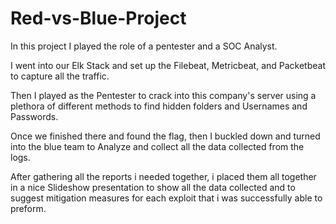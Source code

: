 # Red-vs-Blue-Project
In this project I played the role of a pentester and a SOC Analyst.

I went into our Elk Stack and set up the Filebeat, Metricbeat, and Packetbeat to capture all the traffic.

Then I played as the Pentester to crack into this company's server using a plethora of different methods to find hidden folders and Usernames and Passwords.

Once we finished there and found the flag, then I buckled down and turned into the blue team to Analyze and collect all the data collected from the logs.

After gathering all the reports i needed together, i placed them all together in a nice Slideshow presentation to show all the data collected and to suggest mitigation measures for each exploit that i was successfully able to preform.

